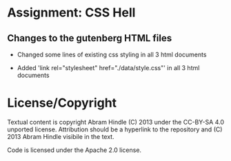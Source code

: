 Assignment: CSS Hell
====================

## Changes to the gutenberg HTML files

- Changed some lines of existing css styling in all 3 html documents

- Added 'link rel="stylesheet" href="./data/style.css"' in all 3 html documents 


License/Copyright
=================

Textual content is copyright Abram Hindle (C) 2013 under the CC-BY-SA
4.0 unported license. Attribution should be a hyperlink to the
repository and (C) 2013 Abram Hindle visibile in the text.

Code is licensed under the Apache 2.0 license.


